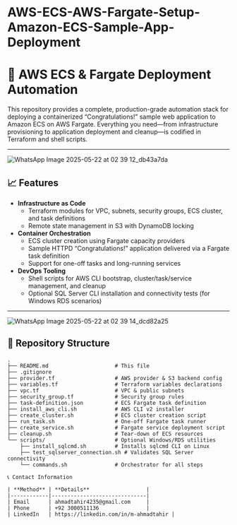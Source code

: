 # AWS-ECS-AWS-Fargate-Setup-Amazon-ECS-Sample-App-Deployment
# 🚀 AWS ECS & Fargate Deployment Automation

This repository provides a complete, production-grade automation stack for deploying a containerized “Congratulations!” sample web application to Amazon ECS on AWS Fargate. Everything you need—from infrastructure provisioning to application deployment and cleanup—is codified in Terraform and shell scripts.

---

![WhatsApp Image 2025-05-22 at 02 39 12_db43a7da](https://github.com/user-attachments/assets/74c081be-44e3-4b27-b0fd-3cada1ee8e79)

## 📈 Features

- **Infrastructure as Code**  
  - Terraform modules for VPC, subnets, security groups, ECS cluster, and task definitions  
  - Remote state management in S3 with DynamoDB locking  
- **Container Orchestration**  
  - ECS cluster creation using Fargate capacity providers  
  - Sample HTTPD “Congratulations!” application delivered via a Fargate task definition  
  - Support for one-off tasks and long-running services  
- **DevOps Tooling**  
  - Shell scripts for AWS CLI bootstrap, cluster/task/service management, and cleanup  
  - Optional SQL Server CLI installation and connectivity tests (for Windows RDS scenarios)  

---

![WhatsApp Image 2025-05-22 at 02 39 14_dcd82a25](https://github.com/user-attachments/assets/e9005484-9e3d-4203-aad3-bc54015f41d1)

## 📂 Repository Structure

```text
.
├── README.md                     # This file
├── .gitignore
├── provider.tf                   # AWS provider & S3 backend config
├── variables.tf                  # Terraform variables declarations
├── vpc.tf                        # VPC & public subnets
├── security_group.tf             # Security group rules
├── task-definition.json          # ECS Fargate task definition
├── install_aws_cli.sh            # AWS CLI v2 installer
├── create_cluster.sh             # ECS cluster creation script
├── run_task.sh                   # One-off Fargate task runner
├── create_service.sh             # Fargate service deployment script
├── cleanup.sh                    # Tear-down of ECS resources
└── scripts/                      # Optional Windows/RDS utilities
    ├── install_sqlcmd.sh         # Installs sqlcmd CLI on Linux
    ├── test_sqlserver_connection.sh # Validates SQL Server connectivity
    └── commands.sh               # Orchestrator for all steps

📞 Contact Information

| **Method** | **Details**                  |
|------------|------------------------------|
| Email      | ahmadtahir4235@gmail.com     |
| Phone      | +92 3000511136               |
| LinkedIn   | https://linkedin.com/in/m-ahmadtahir |
